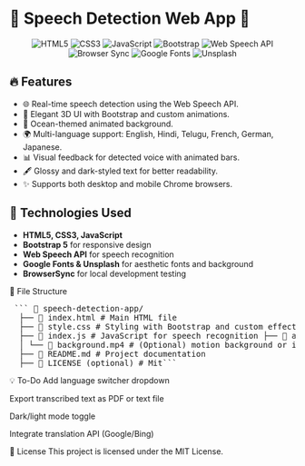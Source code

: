 # 🌊 Speech Detection Web App 🌊

<p align="center">
  <img src="https://img.shields.io/badge/HTML5-E34F26?style=for-the-badge&logo=html5&logoColor=white" alt="HTML5" />
  <img src="https://img.shields.io/badge/CSS3-1572B6?style=for-the-badge&logo=css3&logoColor=white" alt="CSS3" />
  <img src="https://img.shields.io/badge/JavaScript-F7DF1E?style=for-the-badge&logo=javascript&logoColor=black" alt="JavaScript" />
  <img src="https://img.shields.io/badge/Bootstrap-7952B3?style=for-the-badge&logo=bootstrap&logoColor=white" alt="Bootstrap" />
  <img src="https://img.shields.io/badge/Web_Speech_API-FF6F00?style=for-the-badge&logo=googlechrome&logoColor=white" alt="Web Speech API" />
  <img src="https://img.shields.io/badge/BrowserSync-FF7139?style=for-the-badge&logo=BrowserSync&logoColor=white" alt="Browser Sync" />
  <img src="https://img.shields.io/badge/Google%20Fonts-4285F4?style=for-the-badge&logo=googlefonts&logoColor=white" alt="Google Fonts" />
  <img src="https://img.shields.io/badge/Unsplash-000000?style=for-the-badge&logo=unsplash&logoColor=white" alt="Unsplash" />
</p>

## 🔥 Features

- 🌐 Real-time speech detection using the Web Speech API.
- 🎨 Elegant 3D UI with Bootstrap and custom animations.
- 🌊 Ocean-themed animated background.
- 🌍 Multi-language support: English, Hindi, Telugu, French, German, Japanese.
- 📊 Visual feedback for detected voice with animated bars.
- 🖋 Glossy and dark-styled text for better readability.
- ✨ Supports both desktop and mobile Chrome browsers.

## 🧠 Technologies Used

- **HTML5, CSS3, JavaScript**
- **Bootstrap 5** for responsive design
- **Web Speech API** for speech recognition
- **Google Fonts & Unsplash** for aesthetic fonts and background
- **BrowserSync** for local development testing

📁 File Structure
<pre> ``` 📁 speech-detection-app/
  ├── 📄 index.html # Main HTML file
  ├── 📄 style.css # Styling with Bootstrap and custom effects 
  ├── 📄 index.js # JavaScript for speech recognition ├── 📁 assets/ 
  │ └── 🌅 background.mp4 # (Optional) motion background or images 
  ├── 📄 README.md # Project documentation 
  ├── 📄 LICENSE (optional) # Mit``` </pre>

💡 To-Do
Add language switcher dropdown

Export transcribed text as PDF or text file

Dark/light mode toggle

Integrate translation API (Google/Bing)

📜 License
This project is licensed under the MIT License.

